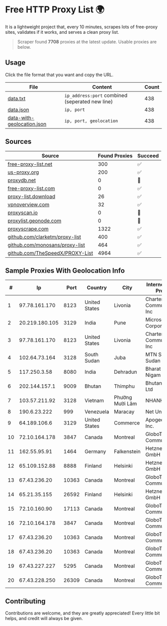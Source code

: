 
# Free HTTP Proxy List 🌍

It is a lightweight project that, every 10 minutes, scrapes lots of free-proxy sites, validates if it works, and serves a clean proxy list.


> Scraper found **7708** proxies at the latest update. Usable proxies are below.

## Usage

Click the file format that you want and copy the URL.


|File|Content|Count|
|----|-------|-----|
|[data.txt](https://raw.githubusercontent.com/themiralay/Proxy-List-World/master/data.txt)|`ip_address:port` combined (seperated new line)|438|
|[data.json](https://raw.githubusercontent.com/themiralay/Proxy-List-World/master/data.json)|`ip, port`|438|
|[data-with-geolocation.json](https://raw.githubusercontent.com/themiralay/Proxy-List-World/master/data-with-geolocation.json)|`ip, port, geolocation`|438|

## Sources

|Source|Found Proxies|Succeed|
|------|-------------|-------|
|[free-proxy-list.net](https://free-proxy-list.net)|300|✅|
|[us-proxy.org](https://www.us-proxy.org)|200|✅|
|[proxydb.net](http://proxydb.net)|0|🚫|
|[free-proxy-list.com](https://free-proxy-list.com/?page=&port=&type%5B%5D=http&type%5B%5D=https&up_time=0&search=Search)|0|✅|
|[proxy-list.download](https://www.proxy-list.download/HTTP)|26|✅|
|[vpnoverview.com](https://vpnoverview.com/privacy/anonymous-browsing/free-proxy-servers)|32|✅|
|[proxyscan.io](https://www.proxyscan.io)|0|🚫|
|[proxylist.geonode.com](https://proxylist.geonode.com/api/proxy-list?limit=300&page=1&sort_by=lastChecked&sort_type=desc&protocols=http,https)|0|🚫|
|[proxyscrape.com](https://api.proxyscrape.com/v2/?request=displayproxies&protocol=http&timeout=10000&country=all&ssl=all&anonymity=all)|1322|✅|
|[github.com/clarketm/proxy-list](https://raw.githubusercontent.com/clarketm/proxy-list/master/proxy-list-raw.txt)|400|✅|
|[github.com/monosans/proxy-list](https://raw.githubusercontent.com/monosans/proxy-list/main/proxies/http.txt)|464|✅|
|[github.com/TheSpeedX/PROXY-List](https://raw.githubusercontent.com/TheSpeedX/PROXY-List/master/http.txt)|4964|✅|


## Sample Proxies With Geolocation Info

|#|Ip|Port|Country|City|Internet Service Provider|
|-|--|----|-------|----|-------------------------|
|1|97.78.161.170|8123|United States|Livonia|Charter Communications, Inc|
|2|20.219.180.105|3129|India|Pune|Microsoft Corporation|
|3|97.78.161.170|8123|United States|Livonia|Charter Communications, Inc|
|4|102.64.73.164|3128|South Sudan|Juba|MTN South Sudan|
|5|117.250.3.58|8080|India|Dehradun|Bharat Sanchar Nigam Ltd|
|6|202.144.157.1|9009|Bhutan|Thimphu|Bhutan Telecom Ltd|
|7|103.57.211.92|3128|Vietnam|Phường Mười Lăm|NHANHOA|
|8|190.6.23.222|999|Venezuela|Maracay|Net Uno|
|9|64.189.106.6|3129|United States|Commerce|Apogee Telecom Inc.|
|10|72.10.164.178|3847|Canada|Montreal|GloboTech Communications|
|11|162.55.95.91|1464|Germany|Falkenstein|Hetzner Online GmbH|
|12|65.109.152.88|8888|Finland|Helsinki|Hetzner Online GmbH|
|13|67.43.236.20|10363|Canada|Montreal|GloboTech Communications|
|14|65.21.35.155|26592|Finland|Helsinki|Hetzner Online GmbH|
|15|72.10.160.90|17113|Canada|Montreal|GloboTech Communications|
|16|72.10.164.178|3847|Canada|Montreal|GloboTech Communications|
|17|67.43.236.20|10363|Canada|Montreal|GloboTech Communications|
|18|67.43.236.20|10363|Canada|Montreal|GloboTech Communications|
|19|67.43.227.227|5295|Canada|Montreal|GloboTech Communications|
|20|67.43.228.250|26309|Canada|Montreal|GloboTech Communications|



## Contributing

Contributions are welcome, and they are greatly appreciated! Every
little bit helps, and credit will always be given.

